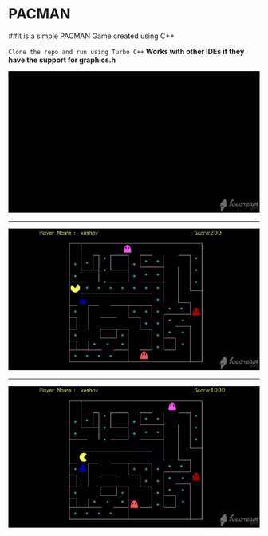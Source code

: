 # PACMAN

##It is a simple PACMAN Game created using C++

`Clone the repo and run using Turbo C++`
**Works with other IDEs if they have the support for graphics.h**

<img src="Gifs/Intro.gif"/>


<hr>


<img src="Gifs/gameplay.gif"/>


<hr>


<img src="Gifs/gameover.gif"/>
